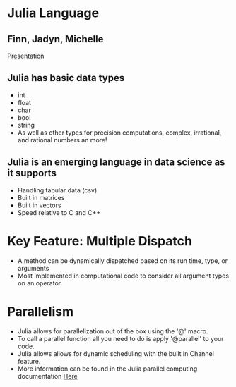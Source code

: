 # Julia Language
## Finn, Jadyn, Michelle
[Presentation](https://docs.google.com/presentation/d/17DnfDNylJrP8yAuC1GV9p7d2jxt2_Kqvp-k2ee81WsM/edit?ts=5dde02f6#slide=id.g7a4e5a05de_0_25)
## Julia has basic data types
- int
- float
- char
- bool
- string
- As well as other types for precision computations, complex, irrational, and rational numbers an more!

## Julia is an emerging language in data science as it supports
- Handling tabular data (csv)
- Built in matrices
- Built in vectors
- Speed relative to C and C++

# Key Feature: Multiple Dispatch
- A method can be dynamically dispatched based on its run time, type, or arguments
- Most implemented in computational code to consider all argument types on an operator

# Parallelism
- Julia allows for parallelization out of the box using the '@' macro.
- To call a parallel function all you need to do is apply '@parallel' to your code.
- Julia allows allows for dynamic scheduling with the built in Channel feature.
- More information can be found in the Julia parallel computing documentation 
[Here](https://docs.julialang.org/en/v1/manual/parallel-computing/)
